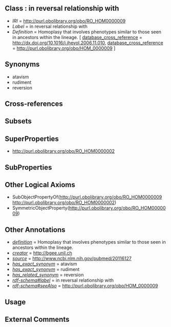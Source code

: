
## Class : in reversal relationship with

 * *IRI* = http://purl.obolibrary.org/obo/RO_HOM0000009
 * *Label* = in reversal relationship with
 * *Definition* = Homoplasy that involves phenotypes similar to those seen in ancestors within the lineage. [ [database_cross_reference](../../ef/oboInOwl#hasDbXref.md) = http://dx.doi.org/10.1016/j.jhevol.2006.11.010, [database_cross_reference](../../ef/oboInOwl#hasDbXref.md) = http://purl.obolibrary.org/obo/HOM_0000009 ]

## Synonyms

 * atavism
 * rudiment
 * reversion

## Cross-references


## Subsets


## SuperProperties

 * <http://purl.obolibrary.org/obo/RO_HOM0000002>

## SubProperties


## Other Logical Axioms

 * SubObjectPropertyOf(<http://purl.obolibrary.org/obo/RO_HOM0000009> <http://purl.obolibrary.org/obo/RO_HOM0000002>)
 * SymmetricObjectProperty(<http://purl.obolibrary.org/obo/RO_HOM0000009>)

## Other Annotations

 * *[definition](../../IAO/15/IAO_0000115.md)* = Homoplasy that involves phenotypes similar to those seen in ancestors within the lineage.
 * *[creator](../../or/creator.md)* = http://bgee.unil.ch
 * *[source](../../ce/source.md)* = http://www.ncbi.nlm.nih.gov/pubmed/20116127
 * *[has_exact_synonym](../../ym/oboInOwl#hasExactSynonym.md)* = atavism
 * *[has_exact_synonym](../../ym/oboInOwl#hasExactSynonym.md)* = rudiment
 * *[has_related_synonym](../../ym/oboInOwl#hasRelatedSynonym.md)* = reversion
 * *[rdf-schema#label](../../el/rdf-schema#label.md)* = in reversal relationship with
 * *[rdf-schema#seeAlso](../../so/rdf-schema#seeAlso.md)* = http://purl.obolibrary.org/obo/HOM_0000009

## Usage


## External Comments

